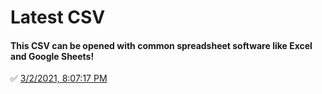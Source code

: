 # Latest CSV
#### This CSV can be opened with common spreadsheet software like Excel and Google Sheets!
✅ [3/2/2021, 8:07:17 PM](https://storage.googleapis.com/ptdp-staging.appspot.com/exports/canonical_facilities_1614733634399.csv)